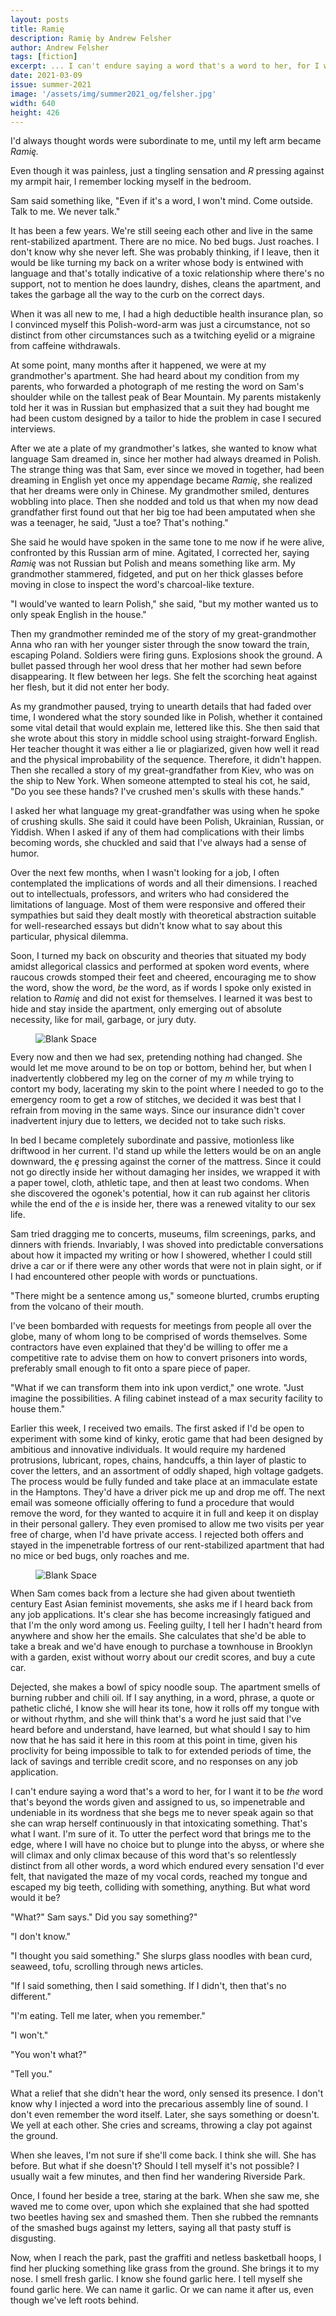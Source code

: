 ```yaml
---
layout: posts
title: Ramię
description: Ramię by Andrew Felsher
author: Andrew Felsher
tags: [fiction]
excerpt: ... I can't endure saying a word that's a word to her, for I want it to be the word that's beyond the words given and assigned to us ...
date: 2021-03-09
issue: summer-2021
image: '/assets/img/summer2021_og/felsher.jpg'
width: 640
height: 426
---
```


I'd always thought words were subordinate to me, until my left arm
became *Ramię.*

Even though it was painless, just a tingling sensation and *R* pressing
against my armpit hair, I remember locking myself in the bedroom.

Sam said something like, "Even if it's a word, I won't mind. Come
outside. Talk to me. We never talk."

It has been a few years. We're still seeing each other and live in the
same rent-stabilized apartment. There are no mice. No bed bugs. Just
roaches. I don't know why she never left. She was probably thinking, if
I leave, then it would be like turning my back on a writer whose body is
entwined with language and that's totally indicative of a toxic
relationship where there's no support, not to mention he does laundry,
dishes, cleans the apartment, and takes the garbage all the way to the
curb on the correct days.

When it was all new to me, I had a high deductible health insurance
plan, so I convinced myself this Polish-word-arm was just a
circumstance, not so distinct from other circumstances such as a
twitching eyelid or a migraine from caffeine withdrawals.

At some point, many months after it happened, we were at my
grandmother's apartment. She had heard about my condition from my
parents, who forwarded a photograph of me resting the word on Sam's
shoulder while on the tallest peak of Bear Mountain. My parents
mistakenly told her it was in Russian but emphasized that a suit they
had bought me had been custom designed by a tailor to hide the problem
in case I secured interviews.

After we ate a plate of my grandmother's latkes, she wanted to know what
language Sam dreamed in, since her mother had always dreamed in Polish.
The strange thing was that Sam, ever since we moved in together, had
been dreaming in English yet once my appendage became *Ramię*, she
realized that her dreams were only in Chinese. My grandmother smiled,
dentures wobbling into place. Then she nodded and told us that when my
now dead grandfather first found out that her big toe had been amputated
when she was a teenager, he said, "Just a toe? That's nothing."

She said he would have spoken in the same tone to me now if he were
alive, confronted by this Russian arm of mine. Agitated, I corrected
her, saying *Ramię* was not Russian but Polish and means something like
arm. My grandmother stammered, fidgeted, and put on her thick glasses
before moving in close to inspect the word's charcoal-like texture.

"I would've wanted to learn Polish," she said, "but my mother wanted us
to only speak English in the house."

Then my grandmother reminded me of the story of my great-grandmother
Anna who ran with her younger sister through the snow toward the train,
escaping Poland. Soldiers were firing guns. Explosions shook the ground.
A bullet passed through her wool dress that her mother had sewn before
disappearing. It flew between her legs. She felt the scorching heat
against her flesh, but it did not enter her body.

As my grandmother paused, trying to unearth details that had faded over
time, I wondered what the story sounded like in Polish, whether it
contained some vital detail that would explain me, lettered like this.
She then said that she wrote about this story in middle school using
straight-forward English. Her teacher thought it was either a lie or
plagiarized, given how well it read and the physical improbability of
the sequence. Therefore, it didn't happen. Then she recalled a story of
my great-grandfather from Kiev, who was on the ship to New York. When
someone attempted to steal his cot, he said, "Do you see these hands?
I've crushed men's skulls with these hands."

I asked her what language my great-grandfather was using when he spoke
of crushing skulls. She said it could have been Polish, Ukrainian,
Russian, or Yiddish. When I asked if any of them had complications with
their limbs becoming words, she chuckled and said that I've always had a
sense of humor.

Over the next few months, when I wasn't looking for a job, I often
contemplated the implications of words and all their dimensions. I
reached out to intellectuals, professors, and writers who had considered
the limitations of language. Most of them were responsive and offered
their sympathies but said they dealt mostly with theoretical abstraction
suitable for well-researched essays but didn't know what to say about
this particular, physical dilemma.

Soon, I turned my back on obscurity and theories that situated my body
amidst allegorical classics and performed at spoken word events, where
raucous crowds stomped their feet and cheered, encouraging me to show
the word, show the word, *be* the word, as if words I spoke only existed
in relation to *Ramię* and did not exist for themselves. I learned it
was best to hide and stay inside the apartment, only emerging out of
absolute necessity, like for mail, garbage, or jury duty.

<figure class="my-4 py-3 ">
  <img src="{{ '/assets/img/dinkus.png' | prepend: site.baseurl }}" class="d-block mx-auto" alt="Blank Space" style="max-height:15px;" />
</figure>

Every now and then we had sex, pretending nothing had changed. She would
let me move around to be on top or bottom, behind her, but when I
inadvertently clobbered my leg on the corner of my *m* while trying to
contort my body, lacerating my skin to the point where I needed to go to
the emergency room to get a row of stitches, we decided it was best that
I refrain from moving in the same ways. Since our insurance didn't cover
inadvertent injury due to letters, we decided not to take such risks.

In bed I became completely subordinate and passive, motionless like
driftwood in her current. I'd stand up while the letters would be on an
angle downward, the *ę* pressing against the corner of the mattress.
Since it could not go directly inside her without damaging her insides,
we wrapped it with a paper towel, cloth, athletic tape, and then at
least two condoms. When she discovered the ogonek's potential, how it
can rub against her clitoris while the end of the *e* is inside her,
there was a renewed vitality to our sex life.

Sam tried dragging me to concerts, museums, film screenings, parks, and
dinners with friends. Invariably, I was shoved into predictable
conversations about how it impacted my writing or how I showered,
whether I could still drive a car or if there were any other words that
were not in plain sight, or if I had encountered other people with words
or punctuations.

"There might be a sentence among us," someone blurted, crumbs erupting
from the volcano of their mouth.

I've been bombarded with requests for meetings from people all over the
globe, many of whom long to be comprised of words themselves. Some
contractors have even explained that they'd be willing to offer me a
competitive rate to advise them on how to convert prisoners into words,
preferably small enough to fit onto a spare piece of paper.

"What if we can transform them into ink upon verdict," one wrote. "Just
imagine the possibilities. A filing cabinet instead of a max security
facility to house them."

Earlier this week, I received two emails. The first asked if I'd be open
to experiment with some kind of kinky, erotic game that had been
designed by ambitious and innovative individuals. It would require my
hardened protrusions, lubricant, ropes, chains, handcuffs, a thin layer
of plastic to cover the letters, and an assortment of oddly shaped, high
voltage gadgets. The process would be fully funded and take place at an
immaculate estate in the Hamptons. They'd have a driver pick me up and
drop me off. The next email was someone officially offering to fund a
procedure that would remove the word, for they wanted to acquire it in
full and keep it on display in their personal gallery. They even
promised to allow me two visits per year free of charge, when I'd have
private access. I rejected both offers and stayed in the impenetrable
fortress of our rent-stabilized apartment that had no mice or bed bugs,
only roaches and me.

<figure class="my-4 py-3 ">
  <img src="{{ '/assets/img/dinkus.png' | prepend: site.baseurl }}" class="d-block mx-auto" alt="Blank Space" style="max-height:15px;" />
</figure>

When Sam comes back from a lecture she had given about twentieth century
East Asian feminist movements, she asks me if I heard back from any job
applications. It's clear she has become increasingly fatigued and that
I'm the only word among us. Feeling guilty, I tell her I hadn't heard
from anywhere and show her the emails. She calculates that she'd be able
to take a break and we'd have enough to purchase a townhouse in Brooklyn
with a garden, exist without worry about our credit scores, and buy a
cute car.

Dejected, she makes a bowl of spicy noodle soup. The apartment smells of
burning rubber and chili oil. If I say anything, in a word, phrase, a
quote or pathetic cliché, I know she will hear its tone, how it rolls
off my tongue with or without rhythm, and she will think that's a word
he just said that I've heard before and understand, have learned, but
what should I say to him now that he has said it here in this room at
this point in time, given his proclivity for being impossible to talk to
for extended periods of time, the lack of savings and terrible credit
score, and no responses on any job application.

I can't endure saying a word that's a word to her, for I want it to be
*the* word that's beyond the words given and assigned to us, so
impenetrable and undeniable in its wordness that she begs me to never
speak again so that she can wrap herself continuously in that
intoxicating something. That's what I want. I'm sure of it. To utter the
perfect word that brings me to the edge, where I will have no choice but
to plunge into the abyss, or where she will climax and only climax
because of this word that's so relentlessly distinct from all other
words, a word which endured every sensation I'd ever felt, that
navigated the maze of my vocal cords, reached my tongue and escaped my
big teeth, colliding with something, anything. But what word would it
be?

"What?" Sam says." Did you say something?"

"I don't know."

"I thought you said something." She slurps glass noodles with bean curd,
seaweed, tofu, scrolling through news articles.

"If I said something, then I said something. If I didn't, then that's no
different."

"I'm eating. Tell me later, when you remember."

"I won't."

"You won't what?"

"Tell you."

What a relief that she didn't hear the word, only sensed its presence. I
don't know why I injected a word into the precarious assembly line of
sound. I don't even remember the word itself. Later, she says something
or doesn't. We yell at each other. She cries and screams, throwing a
clay pot against the ground.

When she leaves, I'm not sure if she'll come back. I think she will. She
has before. But what if she doesn't? Should I tell myself it's not
possible? I usually wait a few minutes, and then find her wandering
Riverside Park.

Once, I found her beside a tree, staring at the bark. When she saw me,
she waved me to come over, upon which she explained that she had spotted
two beetles having sex and smashed them. Then she rubbed the remnants of
the smashed bugs against my letters, saying all that pasty stuff is
disgusting.

Now, when I reach the park, past the graffiti and netless basketball
hoops, I find her plucking something like grass from the ground. She
brings it to my nose. I smell fresh garlic. I know she found garlic
here. I tell myself she found garlic here. We can name it garlic. Or we
can name it after us, even though we've left roots behind.
